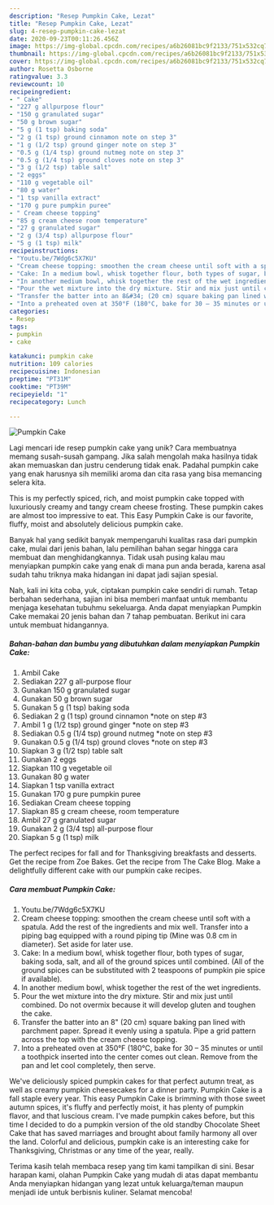 ```yaml
---
description: "Resep Pumpkin Cake, Lezat"
title: "Resep Pumpkin Cake, Lezat"
slug: 4-resep-pumpkin-cake-lezat
date: 2020-09-23T00:11:26.456Z
image: https://img-global.cpcdn.com/recipes/a6b26081bc9f2133/751x532cq70/pumpkin-cake-recipe-main-photo.jpg
thumbnail: https://img-global.cpcdn.com/recipes/a6b26081bc9f2133/751x532cq70/pumpkin-cake-recipe-main-photo.jpg
cover: https://img-global.cpcdn.com/recipes/a6b26081bc9f2133/751x532cq70/pumpkin-cake-recipe-main-photo.jpg
author: Rosetta Osborne
ratingvalue: 3.3
reviewcount: 10
recipeingredient:
- " Cake"
- "227 g allpurpose flour"
- "150 g granulated sugar"
- "50 g brown sugar"
- "5 g (1 tsp) baking soda"
- "2 g (1 tsp) ground cinnamon note on step 3"
- "1 g (1/2 tsp) ground ginger note on step 3"
- "0.5 g (1/4 tsp) ground nutmeg note on step 3"
- "0.5 g (1/4 tsp) ground cloves note on step 3"
- "3 g (1/2 tsp) table salt"
- "2 eggs"
- "110 g vegetable oil"
- "80 g water"
- "1 tsp vanilla extract"
- "170 g pure pumpkin puree"
- " Cream cheese topping"
- "85 g cream cheese room temperature"
- "27 g granulated sugar"
- "2 g (3/4 tsp) allpurpose flour"
- "5 g (1 tsp) milk"
recipeinstructions:
- "Youtu.be/7Wdg6c5X7KU"
- "Cream cheese topping: smoothen the cream cheese until soft with a spatula. Add the rest of the ingredients and mix well. Transfer into a piping bag equipped with a round piping tip (Mine was 0.8 cm in diameter). Set aside for later use."
- "Cake: In a medium bowl, whisk together flour, both types of sugar, baking soda, salt, and all of the ground spices until combined. (All of the ground spices can be substituted with 2 teaspoons of pumpkin pie spice if available)."
- "In another medium bowl, whisk together the rest of the wet ingredients."
- "Pour the wet mixture into the dry mixture. Stir and mix just until combined. Do not overmix because it will develop gluten and toughen the cake."
- "Transfer the batter into an 8&#34; (20 cm) square baking pan lined with parchment paper. Spread it evenly using a spatula. Pipe a grid pattern across the top with the cream cheese topping."
- "Into a preheated oven at 350°F (180°C, bake for 30 – 35 minutes or until a toothpick inserted into the center comes out clean. Remove from the pan and let cool completely, then serve."
categories:
- Resep
tags:
- pumpkin
- cake

katakunci: pumpkin cake 
nutrition: 109 calories
recipecuisine: Indonesian
preptime: "PT31M"
cooktime: "PT39M"
recipeyield: "1"
recipecategory: Lunch

---
```



![Pumpkin Cake](https://img-global.cpcdn.com/recipes/a6b26081bc9f2133/751x532cq70/pumpkin-cake-recipe-main-photo.jpg)

Lagi mencari ide resep pumpkin cake yang unik? Cara membuatnya memang susah-susah gampang. Jika salah mengolah maka hasilnya tidak akan memuaskan dan justru cenderung tidak enak. Padahal pumpkin cake yang enak harusnya sih memiliki aroma dan cita rasa yang bisa memancing selera kita.

This is my perfectly spiced, rich, and moist pumpkin cake topped with luxuriously creamy and tangy cream cheese frosting. These pumpkin cakes are almost too impressive to eat. This Easy Pumpkin Cake is our favorite, fluffy, moist and absolutely delicious pumpkin cake.

Banyak hal yang sedikit banyak mempengaruhi kualitas rasa dari pumpkin cake, mulai dari jenis bahan, lalu pemilihan bahan segar hingga cara membuat dan menghidangkannya. Tidak usah pusing kalau mau menyiapkan pumpkin cake yang enak di mana pun anda berada, karena asal sudah tahu triknya maka hidangan ini dapat jadi sajian spesial.


Nah, kali ini kita coba, yuk, ciptakan pumpkin cake sendiri di rumah. Tetap berbahan sederhana, sajian ini bisa memberi manfaat untuk membantu menjaga kesehatan tubuhmu sekeluarga. Anda dapat menyiapkan Pumpkin Cake memakai 20 jenis bahan dan 7 tahap pembuatan. Berikut ini cara untuk membuat hidangannya.

<!--inarticleads1-->

##### Bahan-bahan dan bumbu yang dibutuhkan dalam menyiapkan Pumpkin Cake:

1. Ambil  Cake
1. Sediakan 227 g all-purpose flour
1. Gunakan 150 g granulated sugar
1. Gunakan 50 g brown sugar
1. Gunakan 5 g (1 tsp) baking soda
1. Sediakan 2 g (1 tsp) ground cinnamon *note on step #3
1. Ambil 1 g (1/2 tsp) ground ginger *note on step #3
1. Sediakan 0.5 g (1/4 tsp) ground nutmeg *note on step #3
1. Gunakan 0.5 g (1/4 tsp) ground cloves *note on step #3
1. Siapkan 3 g (1/2 tsp) table salt
1. Gunakan 2 eggs
1. Siapkan 110 g vegetable oil
1. Gunakan 80 g water
1. Siapkan 1 tsp vanilla extract
1. Gunakan 170 g pure pumpkin puree
1. Sediakan  Cream cheese topping
1. Siapkan 85 g cream cheese, room temperature
1. Ambil 27 g granulated sugar
1. Gunakan 2 g (3/4 tsp) all-purpose flour
1. Siapkan 5 g (1 tsp) milk


The perfect recipes for fall and for Thanksgiving breakfasts and desserts. Get the recipe from Zoe Bakes. Get the recipe from The Cake Blog. Make a delightfully different cake with our pumpkin cake recipes. 

<!--inarticleads2-->

##### Cara membuat Pumpkin Cake:

1. Youtu.be/7Wdg6c5X7KU
1. Cream cheese topping: smoothen the cream cheese until soft with a spatula. Add the rest of the ingredients and mix well. Transfer into a piping bag equipped with a round piping tip (Mine was 0.8 cm in diameter). Set aside for later use.
1. Cake: In a medium bowl, whisk together flour, both types of sugar, baking soda, salt, and all of the ground spices until combined. (All of the ground spices can be substituted with 2 teaspoons of pumpkin pie spice if available).
1. In another medium bowl, whisk together the rest of the wet ingredients.
1. Pour the wet mixture into the dry mixture. Stir and mix just until combined. Do not overmix because it will develop gluten and toughen the cake.
1. Transfer the batter into an 8&#34; (20 cm) square baking pan lined with parchment paper. Spread it evenly using a spatula. Pipe a grid pattern across the top with the cream cheese topping.
1. Into a preheated oven at 350°F (180°C, bake for 30 – 35 minutes or until a toothpick inserted into the center comes out clean. Remove from the pan and let cool completely, then serve.


We&#39;ve deliciously spiced pumpkin cakes for that perfect autumn treat, as well as creamy pumpkin cheesecakes for a dinner party. Pumpkin Cake is a fall staple every year. This easy Pumpkin Cake is brimming with those sweet autumn spices, it&#39;s fluffy and perfectly moist, it has plenty of pumpkin flavor, and that luscious cream. I&#39;ve made pumpkin cakes before, but this time I decided to do a pumpkin version of the old standby Chocolate Sheet Cake that has saved marriages and brought about family harmony all over the land. Colorful and delicious, pumpkin cake is an interesting cake for Thanksgiving, Christmas or any time of the year, really. 

Terima kasih telah membaca resep yang tim kami tampilkan di sini. Besar harapan kami, olahan Pumpkin Cake yang mudah di atas dapat membantu Anda menyiapkan hidangan yang lezat untuk keluarga/teman maupun menjadi ide untuk berbisnis kuliner. Selamat mencoba!
